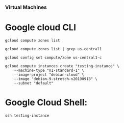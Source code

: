 ### Virtual Machines


# Google cloud CLI

```
gcloud compute zones list

gcloud compute zones list | grep us-central1

gcloud config set compute/zone us-central1-c

gcloud compute instances create "testing-instance" \
    --machine-type "n1-standard-1" \
    --image-project "debian-cloud" \
    --image "debian-9-stretch-v20190918" \
    --subnet "default"

```

# Google Cloud Shell:

```
ssh testing-instance
```